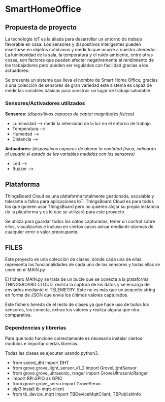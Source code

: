 # SmartHomeOffice


## Propuesta de proyecto 

La tecnología IoT es la aliada para desarrollar un entorno de trabajo favorable en casa. Los sensores y dispositivos inteligentes pueden insertarse en objetos cotidianos y medir lo que ocurre a nuestro alrededor. La luminosidad de la sala, la temperatura y el ruido ambiente, entre otras cosas, son factores que pueden afectar negativamente al rendimiento de los trabajadores pero pueden ser regulados con facilidad gracias a los actuadores.

Se presenta un sistema que lleva el nombre de Smart Home Office, gracias a una colección de sensores de gran variedad este sistema es capaz de medir las variables básicas para construir un lugar de trabajo saludable. 

### Sensores/Activadores utilizados 

**Sensores:** *(dispositivos capaces de captar magnitudes físicas)*

- Lumiosidad --> medir la intensidad de la luz en el entorno de trabajo
- Temperatura -->
- Humedad --> 
- Distancia -->

**Actuadores:** *(dispositivos capaces de alterar la cantidad física, indicarán al usuario el estado de las variables medidas con los sensores)*

- Led -->
- Buzzer --> 

## Plataforma

ThingsBoard Cloud es una plataforma totalmente gestionada, escalable y tolerante a fallos para aplicaciones IoT. ThingsBoard Cloud es para todos los que quieren usar ThingsBoard pero no quieren alojar su propia instancia de la plataforma y es lo que se utilizará para este proyecto. 

Se utiliza para guardar todos los datos capturados, tener un control sobre ellos, visualizarlos e incluso en ciertos casos avisar mediante alarmas de cualquier error o valor preocupante. 


## FILES 

Este proyecto es una colección de clases, dónde cada una de ellas representa las funcionalidades de cada uno de los sensores y todas ellas se unen en el MAIN.py

El fichero MAIN.py se trata de un bucle que se conecta a la plataforma THINGSBOARD CLOUD, realiza la captura de los datos y se encarga de enviarlos mediante el TELEMETRY. Este no es más que un pequeño string en forma de JSON que envia los últimos valores capturados. 

Este fichero hereda de el resto de clases ya que hace uso de todos los sensores, los conecta, extrae los valores y realiza alguna que otra comparativa. 

### Dependencias y librerias
Para que todo funcione correctamente es necesario instalar ciertos modulos e importar ciertas librerias. 

Todas las clases se ejecutan usando python3. 

- from seeed_dht import DHT
- from grove.grove_light_sensor_v1_2 import GroveLightSensor
- from grove.grove_ultrasonic_ranger import GroveUltrasonicRanger
- import RPi.GPIO as GPIO
- from grove.grove_servo import GroveServo
- pip3 install tb-mqtt-client
- from tb_device_mqtt import TBDeviceMqttClient, TBPublishInfo
